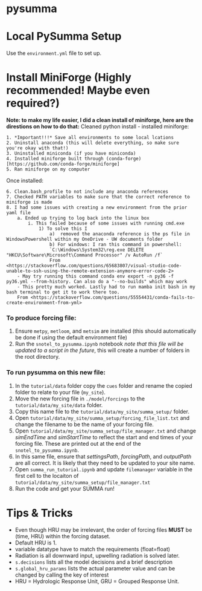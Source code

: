 # pysumma

# Local PySumma Setup
Use the `environment.yml` file to set up. 

# Install MiniForge (Highly recommended! Maybe even required?)
**Note: to make my life easier, I did a clean install of miniforge, here are the direstions on how to do that:**
Cleaned python install - installed miniforge:

	1. *Important!!!* Save all environments to some local lcations
	2. Uninstall anaconda (this will delete everything, so make sure you're okay with that!)
	3. Uninstalled miniconda (if you have miniconda)
	4. Installed miniforge built through (conda-forge)[https://github.com/conda-forge/miniforge]
	5. Ran miniforge on my computer

Once installed:

	6. Clean.bash_profile to not include any anaconda references
	7. Checked PATH variables to make sure that the correct reference to miniforge is made
	8. I had some issues with creating a new environment from the prior yaml file
		a. Ended up trying to log back into the linux box
			i. This failed because of some issues with running cmd.exe
				1) To solve this I
					a)  removed the anaconda reference is the ps file in WindowsPowershell within my OneDrive - UW documents folder
					b) For windows: I ran this command in powershell: 
					`C:\Windows\System32\reg.exe DELETE "HKCU\Software\Microsoft\Command Processor" /v AutoRun /f`
					From <https://stackoverflow.com/questions/65683807/visual-studio-code-unable-to-ssh-using-the-remote-extension-anymore-error-code-2> 
		- May try running this command conda env export -n py36 -f py36.yml --from-history. Can also do a "--no-builds" which may work
		- This pretty much worked. Lastly had to run mamba init bash in my bash terminal to get it to work there too.
		From <https://stackoverflow.com/questions/55554431/conda-fails-to-create-environment-from-yml> 

### To produce forcing file:
1. Ensure `metpy`, `metloom`, and `metsim` are installed (this should automatically be done if using the default environment file)
2. Run the `snotel_to_pysumma.ipynb` notebook *note that this file will be updated to a script in the future*, this will create a number of folders in the root directory.
### To run pysumma on this new file:
1. In the `tutorial/data` folder copy the `cues` folder and rename the copied folder to relate to your file (`my_site`).
2. Move the new forcing file in `./model/forcings` to the `tutorial/data/my_site/data` folder.
3. Copy this name file to the `tutorial/data/my_site/summa_setup/` folder.
4. Open `tutorial/data/my_site/summa_setup/forcing_file_list.txt` and change the filename to be the name of your forcing file.
5. Open `tutorial/data/my_site/summa_setup/file_manager.txt` and change *simEndTime* and *simStartTime* to reflect the start and end times of your forcing file. These are printed out at the end of the `snotel_to_pysumma.ipynb`.
6. In this same file, ensure that *settingsPath*, *forcingPath*, and *outputPath* are all correct. It is likely that they need to be updated to your site name.
7. Open `summa_run_tutorial.ipynb` and update `filemanager` variable in the first cell to the locaiton of `tutorial/data/my_site/summa_setup/file_manager.txt`
8. Run the code and get your SUMMA run!


# Tips & Tricks
- Even though HRU may be irrelevant, the order of forcing files **MUST** be (time, HRU) within the forcing dataset. 
- Default HRU is 1. 
- variable datatype have to match the requirements (float=float)
- Radiation is all downward input, upwelling radiation is solved later. 
- `s.decisions` lists all the model decisions and a brief description
- `s.global_hru_params` lists the actual parameter value and can be changed by calling the key of interest
- HRU = Hydrologic Response Unit, GRU = Grouped Response Unit.
